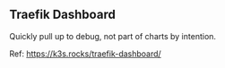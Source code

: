 ## Traefik Dashboard

Quickly pull up to debug, not part of charts by intention.

Ref: https://k3s.rocks/traefik-dashboard/